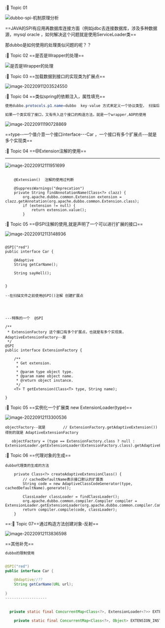 ::flags: Topic 01

![dubbo-spi-机制原理分析](D:/音乐图片/typora图片/dubbo-spi-机制原理分析.jpg)



==JAVA的SPI有应用再数据库连接方面（例如jdbc去连接数据库，涉及多种数据源，mysql oracle ，如何解决这个问题就是使用ServiceLoader类==

那dubbo是如何使用的处理类似问题的呢？？

::flags: Topic 02 ==是否是Wrapper的处理==

![是否是Wrapper的处理](D:/音乐图片/typora图片/image-20220911203228754.png)

::flags: Topic 03  ==加载数据到接口的实现类为扩展点==

![image-20220911203524550](D:/音乐图片/typora图片/image-20220911203524550.png)

::flags: Topic 04  ==类似spring的依赖注入，属性填充==



```java
使用dubbo.protocols.p1.name=dubbo  key-value 方式来定义一个协议类型， 扫描后根绝dubbo调用相应的jar包

如果一个类实现了接口，又有传入这个接口的构造方法，就是一个wrapper,AOP的使用
```

![image-20220911190728869](D:/音乐图片/typora图片/image-20220911190728869.png)

==type--一个值介意一个接口interface---Car  ，一个接口有多个扩展点---就是多个实现类==

::flags: Topic 04  ==@Extension注解的使用==

-------

![image-20220912111951699](D:/音乐图片/typora图片/image-20220912111951699.png)

```

    @Extension()  注解的使用过判断 
    
    @SuppressWarnings("deprecation")
    private String findAnnotationName(Class<?> clazz) {
        org.apache.dubbo.common.Extension extension = clazz.getAnnotation(org.apache.dubbo.common.Extension.class);
        if (extension != null) {
            return extension.value();
        }

```

::flags: Topic 05  ==@SPI注解的使用,就是声明了一个可以进行扩展的接口==

![image-20220912113148936](D:/音乐图片/typora图片/image-20220912113148936.png)

```

@SPI("red")
public interface Car {

    @Adaptive
    String getCarName();

    String sayHell();


}

--在扫描文件之前使用@SPI()注解 创建扩展点




---特殊的一个  @SPI

/**
 * ExtensionFactory 这个接口有多个扩展点，也就是有多个实现类，AdaptiveExtensionFactory--是
 */
@SPI
public interface ExtensionFactory {

    /**
     * Get extension.
     *
     * @param type object type.
     * @param name object name.
     * @return object instance.
     */
    <T> T getExtension(Class<T> type, String name);

}
```

::flags: Topic 05  ==实例化一个扩展类 new ExtensionLoader<T>(type)==

![image-20220912113300536](D:/音乐图片/typora图片/image-20220912113300536.png)



```
objectFactory--就是        // ExtensionFactory.getAdaptiveExtension())得到的就是 AdaptiveExtensionFactory
   
   objectFactory = (type == ExtensionFactory.class ? null : ExtensionLoader.getExtensionLoader(ExtensionFactory.class).getAdaptiveExtension());
```





::flags: Topic 06  ==代理对象的生成==

```
dubbo代理类的生成的方法

    private Class<?> createAdaptiveExtensionClass() {
        // cachedDefaultName表示接口默认的扩展类
        String code = new AdaptiveClassCodeGenerator(type, cachedDefaultName).generate();

        ClassLoader classLoader = findClassLoader();
        org.apache.dubbo.common.compiler.Compiler compiler = ExtensionLoader.getExtensionLoader(org.apache.dubbo.common.compiler.Compiler.class).getAdaptiveExtension();
        return compiler.compile(code, classLoader);
    }
```



==::flags: Topic 07==通过构造方法创建对象-反射==

![image-20220912113836598](D:/音乐图片/typora图片/image-20220912113836598.png)



==其他补充==

```java
dubbo的限制使用


@SPI("red")
public interface Car {

    @Adaptive//??
    String getCarName(URL url);
    
}
-------------------

   
  private static final ConcurrentMap<Class<?>, ExtensionLoader<?>> EXTENSION_LOADERS = new ConcurrentHashMap<>();--放入map的是一个接口的多个扩展点

    private static final ConcurrentMap<Class<?>, Object> EXTENSION_INSTANCES = new ConcurrentHashMap<>();--接口的实现类对象
```

